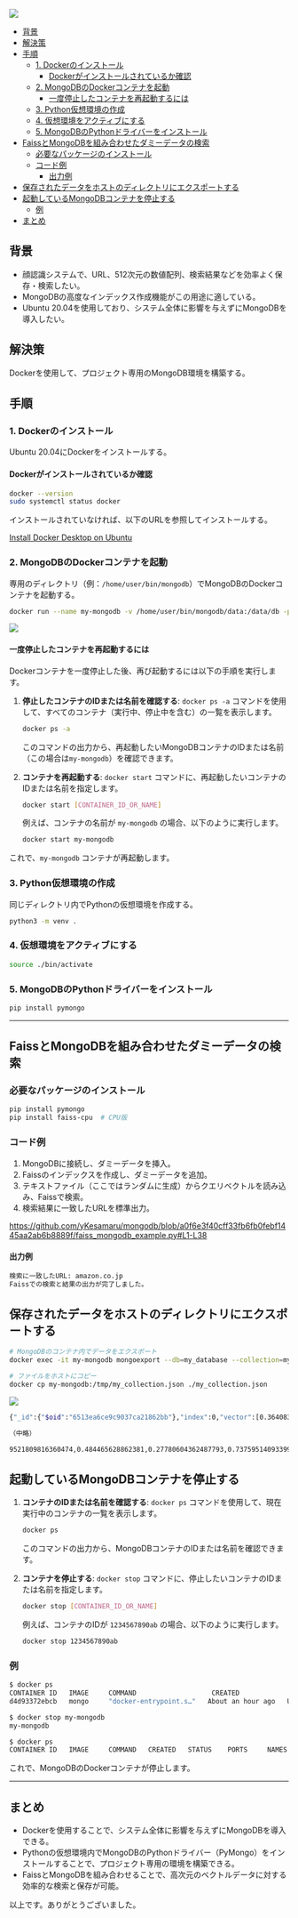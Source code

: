 ![](https://raw.githubusercontent.com/yKesamaru/mongodb/master/assets/eye_catch.png)

- [背景](#背景)
- [解決策](#解決策)
- [手順](#手順)
  - [1. Dockerのインストール](#1-dockerのインストール)
    - [Dockerがインストールされているか確認](#dockerがインストールされているか確認)
  - [2. MongoDBのDockerコンテナを起動](#2-mongodbのdockerコンテナを起動)
    - [一度停止したコンテナを再起動するには](#一度停止したコンテナを再起動するには)
  - [3. Python仮想環境の作成](#3-python仮想環境の作成)
  - [4. 仮想環境をアクティブにする](#4-仮想環境をアクティブにする)
  - [5. MongoDBのPythonドライバーをインストール](#5-mongodbのpythonドライバーをインストール)
- [FaissとMongoDBを組み合わせたダミーデータの検索](#faissとmongodbを組み合わせたダミーデータの検索)
  - [必要なパッケージのインストール](#必要なパッケージのインストール)
  - [コード例](#コード例)
    - [出力例](#出力例)
- [保存されたデータをホストのディレクトリにエクスポートする](#保存されたデータをホストのディレクトリにエクスポートする)
- [起動しているMongoDBコンテナを停止する](#起動しているmongodbコンテナを停止する)
  - [例](#例)
- [まとめ](#まとめ)


## 背景
- 顔認識システムで、URL、512次元の数値配列、検索結果などを効率よく保存・検索したい。
- MongoDBの高度なインデックス作成機能がこの用途に適している。
- Ubuntu 20.04を使用しており、システム全体に影響を与えずにMongoDBを導入したい。

## 解決策
Dockerを使用して、プロジェクト専用のMongoDB環境を構築する。

## 手順
### 1. Dockerのインストール
Ubuntu 20.04にDockerをインストールする。

#### Dockerがインストールされているか確認
```bash
docker --version
sudo systemctl status docker
```
インストールされていなければ、以下のURLを参照してインストールする。

[Install Docker Desktop on Ubuntu](https://docs.docker.com/desktop/install/ubuntu/)

### 2. MongoDBのDockerコンテナを起動
専用のディレクトリ（例：`/home/user/bin/mongodb`）でMongoDBのDockerコンテナを起動する。
```bash
docker run --name my-mongodb -v /home/user/bin/mongodb/data:/data/db -p 27017:27017 -d mongo
```

![](https://raw.githubusercontent.com/yKesamaru/mongodb/master/assets/2023-09-27-17-36-39.png)

#### 一度停止したコンテナを再起動するには
Dockerコンテナを一度停止した後、再び起動するには以下の手順を実行します。

1. **停止したコンテナのIDまたは名前を確認する**: `docker ps -a` コマンドを使用して、すべてのコンテナ（実行中、停止中を含む）の一覧を表示します。
    ```bash
    docker ps -a
    ```
    このコマンドの出力から、再起動したいMongoDBコンテナのIDまたは名前（この場合は`my-mongodb`）を確認できます。

2. **コンテナを再起動する**: `docker start` コマンドに、再起動したいコンテナのIDまたは名前を指定します。
    ```bash
    docker start [CONTAINER_ID_OR_NAME]
    ```
    例えば、コンテナの名前が `my-mongodb` の場合、以下のように実行します。
    ```bash
    docker start my-mongodb
    ```

これで、`my-mongodb` コンテナが再起動します。

### 3. Python仮想環境の作成
同じディレクトリ内でPythonの仮想環境を作成する。
```bash
python3 -m venv .
```

### 4. 仮想環境をアクティブにする
```bash
source ./bin/activate
```

### 5. MongoDBのPythonドライバーをインストール
```bash
pip install pymongo
```
---

## FaissとMongoDBを組み合わせたダミーデータの検索

### 必要なパッケージのインストール
```bash
pip install pymongo
pip install faiss-cpu  # CPU版
```

### コード例
1. MongoDBに接続し、ダミーデータを挿入。
2. Faissのインデックスを作成し、ダミーデータを追加。
3. テキストファイル（ここではランダムに生成）からクエリベクトルを読み込み、Faissで検索。
4. 検索結果に一致したURLを標準出力。

https://github.com/yKesamaru/mongodb/blob/a0f6e3f40cff33fb6fb0febf1445aa2ab6b8889f/faiss_mongodb_example.py#L1-L38

#### 出力例
```bash
検索に一致したURL: amazon.co.jp
Faissでの検索と結果の出力が完了しました。
```

## 保存されたデータをホストのディレクトリにエクスポートする
```bash
# MongoDBのコンテナ内でデータをエクスポート
docker exec -it my-mongodb mongoexport --db=my_database --collection=my_collection --out=/tmp/my_collection.json

# ファイルをホストにコピー
docker cp my-mongodb:/tmp/my_collection.json ./my_collection.json

```
![](https://raw.githubusercontent.com/yKesamaru/mongodb/master/assets/2023-09-28-15-09-17.png)

```bash
{"_id":{"$oid":"6513ea6ce9c9037ca21862bb"},"index":0,"vector":[0.36408308148384094,0.8792225122451782,0.6153969168663025,0.2538047432899475,0.10696064680814743,0.9659271836280823,0.00801455695182085,0.7307615280151367,0.7949811816215515,0.33783167600631714,0.5843088626861572,0.4470159411430359,0.6317119598388672,0.7270761728286743,0.7257930040359497,0.9755019545555115,0.6576134562492371,0.3073962330818176,0.6146091818809509,0.8653984665870667,0.4204859137535095,0.0057876817882061005,0.7131060361862183,0.9305503368377686,0.4388488531112671,0.290812611579895,0.11452355235815048,0.3728684186935425,0.6782816052436829,0.5864309668540955,0.10036266595125198,0.4481697380542755,0.8349695801734924,0.515590250492096,0.7040157318115234,0.8889831900596619,0.7343042492866516,0.017087381333112717,0.9407217502593994,0.44759446382522583,0.8900551199913025,0.9805720448493958,0.

（中略）

9521809816360474,0.484465628862381,0.27780604362487793,0.7375951409339905,0.4279486835002899,0.24318945407867432,0.8132983446121216,0.18424507975578308,0.9579278230667114,0.6484475135803223,0.41953107714653015,0.3379378914833069,0.9985294342041016,0.3462742865085602,0.5037786960601807,0.23378881812095642],"is_similar":true}
```
## 起動しているMongoDBコンテナを停止する

1. **コンテナのIDまたは名前を確認する**: `docker ps` コマンドを使用して、現在実行中のコンテナの一覧を表示します。
    ```bash
    docker ps
    ```
    このコマンドの出力から、MongoDBコンテナのIDまたは名前を確認できます。

2. **コンテナを停止する**: `docker stop` コマンドに、停止したいコンテナのIDまたは名前を指定します。
    ```bash
    docker stop [CONTAINER_ID_OR_NAME]
    ```
    例えば、コンテナのIDが `1234567890ab` の場合、以下のように実行します。
    ```bash
    docker stop 1234567890ab
    ```

### 例
```bash
$ docker ps
CONTAINER ID   IMAGE     COMMAND                   CREATED             STATUS             PORTS                                           NAMES
d4d93372ebcb   mongo     "docker-entrypoint.s…"   About an hour ago   Up About an hour   0.0.0.0:27017->27017/tcp, :::27017->27017/tcp   my-mongodb

$ docker stop my-mongodb
my-mongodb

$ docker ps
CONTAINER ID   IMAGE     COMMAND   CREATED   STATUS    PORTS     NAMES

```

これで、MongoDBのDockerコンテナが停止します。

---

## まとめ
- Dockerを使用することで、システム全体に影響を与えずにMongoDBを導入できる。
- Pythonの仮想環境内でMongoDBのPythonドライバー（PyMongo）をインストールすることで、プロジェクト専用の環境を構築できる。
- FaissとMongoDBを組み合わせることで、高次元のベクトルデータに対する効率的な検索と保存が可能。

以上です。ありがとうございました。